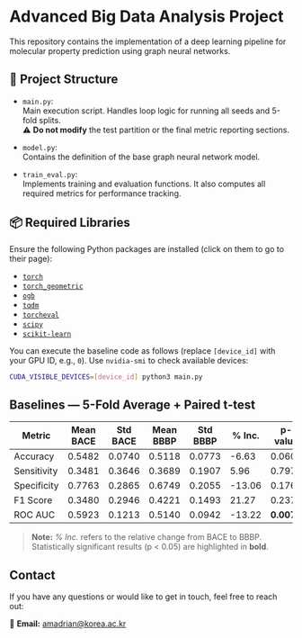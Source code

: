 # Advanced Big Data Analysis Project

This repository contains the implementation of a deep learning pipeline for molecular property prediction using graph neural networks.

## 📁 Project Structure

- `main.py`:  
  Main execution script. Handles loop logic for running all seeds and 5-fold splits.  
  ⚠️ **Do not modify** the test partition or the final metric reporting sections.


- `model.py`:  
  Contains the definition of the base graph neural network model.


- `train_eval.py`:  
  Implements training and evaluation functions. It also computes all required metrics for performance tracking.

## 📦 Required Libraries

Ensure the following Python packages are installed (click on them to go to their page):

- [`torch`](https://pytorch.org/get-started/locally/)
- [`torch_geometric`](https://pytorch-geometric.readthedocs.io/en/latest/install/installation.html)
- [`ogb`](https://ogb.stanford.edu/docs/home/)
- [`tqdm`](https://tqdm.github.io/)
- [`torcheval`](https://docs.pytorch.org/torcheval/stable/)
- [`scipy`](https://scipy.org/install/)
- [`scikit-learn`](https://scikit-learn.org/stable/install.html)

You can execute the baseline code as follows (replace `[device_id]` with your GPU ID, e.g., `0`). Use `nvidia-smi` to check available devices:

```bash
CUDA_VISIBLE_DEVICES=[device_id] python3 main.py
```

## Baselines — 5-Fold Average + Paired t-test

| Metric      | Mean BACE | Std BACE | Mean BBBP | Std BBBP | % Inc. | p-value |
|-------------|-----------|----------|-----------|----------|--------|---------|
| Accuracy    | 0.5482    | 0.0740   | 0.5118    | 0.0773   | -6.63  | 0.0603  |
| Sensitivity | 0.3481    | 0.3646   | 0.3689    | 0.1907   |  5.96  | 0.7971  |
| Specificity | 0.7763    | 0.2865   | 0.6749    | 0.2055   | -13.06 | 0.1767  |
| F1 Score    | 0.3480    | 0.2946   | 0.4221    | 0.1493   | 21.27  | 0.2372  |
| ROC AUC     | 0.5923    | 0.1213   | 0.5140    | 0.0942   | -13.22 | **0.0078**  |

> **Note:** *% Inc.* refers to the relative change from BACE to BBBP.  
> Statistically significant results (p < 0.05) are highlighted in **bold**.


## Contact

If you have any questions or would like to get in touch, feel free to reach out:

📧 **Email:** [amadrian@korea.ac.kr](mailto:amadrian@korea.ac.kr)